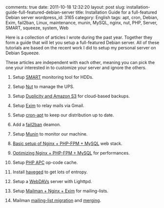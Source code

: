 comments: true
date: 2011-10-18 12:32:20
layout: post
slug: installation-guide-full-featured-debian-server
title: Installation Guide for a full-featured Debian server
wordpress_id: 3165
category: English
tags: apt, cron, Debian, Exim, fail2ban, Linux, maintenance, munin, MySQL, nginx, nut, PHP, Server, SMART, squeeze, system, Web

Here is a collection of articles I wrote during the past year. Together they form a guide that will let you setup a full-featured Debian server. All of these tutorials are based on the recent work I did to setup my personal server on Debian Squeeze.

These articles are independent with each other, meaning you can pick the one your interested in to customize your server and ignore the others.





  1. Setup [SMART](http://kevin.deldycke.com/2011/05/setting-hdds-smart-monitoring-debian-squeeze/) monitoring tool for HDDs.


  2. Setup [Nut](http://kevin.deldycke.com/2011/05/mge-ellipse-750-ups-debian-squeeze/) to manage the UPS.


  3. Setup [Duplicity and Amazon S3](http://kevin.deldycke.com/2011/09/cloud-based-server-backups-duplicity-amazon-s3/) for cloud-based backups.


  4. Setup [Exim](http://kevin.deldycke.com/2011/05/how-to-gmail-send-mails-debian-squeeze/) to relay mails via Gmail.


  5. Setup [cron-apt](http://kevin.deldycke.com/2011/05/fresh-debian-thanks-to-cron-apt/) to keep our distribution up to date.


  6. Add a [fail2ban](http://kevin.deldycke.com/2011/06/configuring-fail2ban-debian-squeeze/) deamon.


  7. Setup [Munin](http://kevin.deldycke.com/2011/06/munin-monitor-debian-squeeze-server/) to monitor our machine.


  8. [Basic setup of Nginx + PHP-FPM + MySQL](http://kevin.deldycke.com/2011/06/nginx-php-fpm-mysql-debian-squeeze-server/) web stack.


  9. [Optimizing Nginx + PHP-FPM + MySQL](http://kevin.deldycke.com/2011/09/nginx-php-fpm-mysql-configuration/) for performances.


  10. Setup [PHP APC](http://kevin.deldycke.com/2011/07/php-apc-debian-squeeze-munin-monitoring/) op-code cache.


  11. Install [haveged](http://kevin.deldycke.com/2011/08/entropy-debian-squeeze-server/) to get lots of entropy.


  12. Setup a [WebDAVs](http://kevin.deldycke.com/2011/07/lighttpd-powered-webdavs-server-debian-squeeze/) server with Lighttpd.


  13. Setup [Mailman + Nginx + Exim](http://kevin.deldycke.com/2011/09/setup-mailman-nginx-exim-debian-squeeze/) for mailing-lists.


  14. Mailman [mailing-list migration](http://kevin.deldycke.com/2011/10/mailman-migration/) and [merging](http://kevin.deldycke.com/2011/10/how-to-merge-mailman-mailing-lists/).


